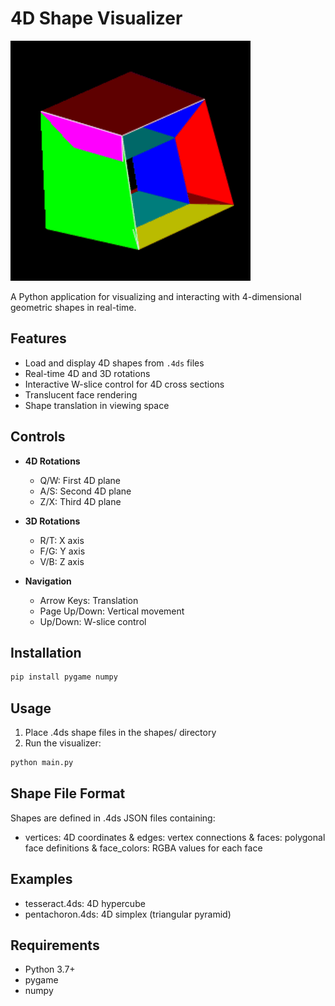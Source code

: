 # 4D Shape Visualizer

![Tesseract Rotation](tesseract-with-lighting.gif)

A Python application for visualizing and interacting with 4-dimensional geometric shapes in real-time.

## Features
- Load and display 4D shapes from `.4ds` files
- Real-time 4D and 3D rotations
- Interactive W-slice control for 4D cross sections
- Translucent face rendering
- Shape translation in viewing space

## Controls
- **4D Rotations**
  - Q/W: First 4D plane
  - A/S: Second 4D plane
  - Z/X: Third 4D plane

- **3D Rotations**
  - R/T: X axis
  - F/G: Y axis
  - V/B: Z axis

- **Navigation**
  - Arrow Keys: Translation
  - Page Up/Down: Vertical movement
  - Up/Down: W-slice control

## Installation
```bash
pip install pygame numpy
```

## Usage
1. Place .4ds shape files in the shapes/ directory
2. Run the visualizer:
```bash
python main.py
```

## Shape File Format
Shapes are defined in .4ds JSON files containing:

* vertices: 4D coordinates
& edges: vertex connections
& faces: polygonal face definitions
& face_colors: RGBA values for each face

## Examples
* tesseract.4ds: 4D hypercube
* pentachoron.4ds: 4D simplex (triangular pyramid)

## Requirements
* Python 3.7+
* pygame
* numpy